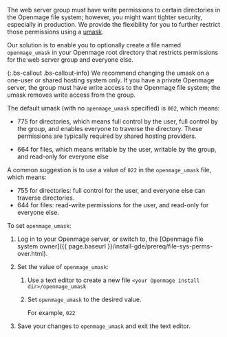 The web server group must have write permissions to certain directories in the Openmage file system; however, you might want tighter security, especially in production. We provide the flexibility for you to further restrict those permissions using a [umask](http://www.cyberciti.biz/tips/understanding-linux-unix-umask-value-usage.html).

Our solution is to enable you to optionally create a file named `openmage_umask` in your Openmage root directory that restricts permissions for the web server group and everyone else.

{:.bs-callout .bs-callout-info}
We recommend changing the umask on a one-user or shared hosting system only. If you have a private Openmage server, the group must have write access to the Openmage file system; the umask removes write access from the group.

The default umask (with no `openmage_umask` specified) is `002`, which means:

*	775 for directories, which means full control by the user, full control by the group, and enables everyone to traverse the directory. These permissions are typically required by shared hosting providers.

*	664 for files, which means writable by the user, writable by the group, and read-only for everyone else

A common suggestion is to use a value of `022` in the `openmage_umask` file, which means:

*	755 for directories: full control for the user, and everyone else can traverse directories.
*	644 for files: read-write permissions for the user, and read-only for everyone else.

To set `openmage_umask`:

1.	Log in to your Openmage server, or switch to, the [Openmage file system owner]({{ page.baseurl }}/install-gde/prereq/file-sys-perms-over.html).
2.	Set the value of `openmage_umask`:

	1.	Use a text editor to create a new file `<your Openmage install dir>/openmage_umask`
	2.	Set `openmage_umask` to the desired value.

		For example, `022`
3.	Save your changes to `openmage_umask` and exit the text editor.
